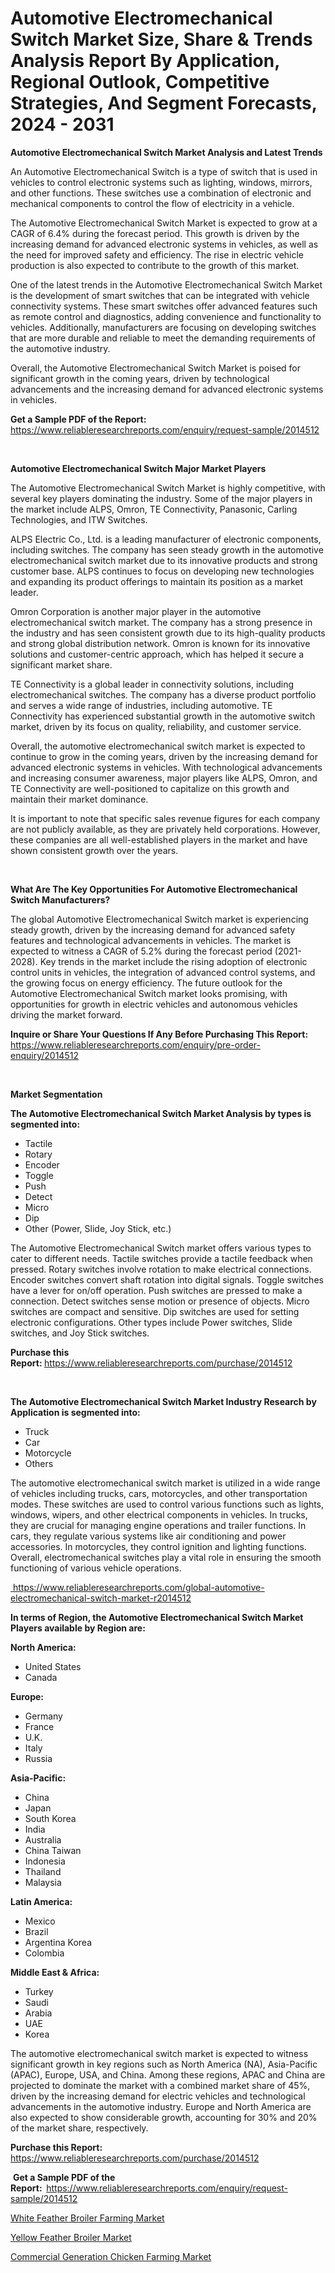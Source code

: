 <p><h1>Automotive Electromechanical Switch Market Size, Share & Trends Analysis Report By Application, Regional Outlook, Competitive Strategies, And Segment Forecasts, 2024 - 2031</h1></p><p><strong>Automotive Electromechanical Switch Market Analysis and Latest Trends</strong></p>
<p><p>An Automotive Electromechanical Switch is a type of switch that is used in vehicles to control electronic systems such as lighting, windows, mirrors, and other functions. These switches use a combination of electronic and mechanical components to control the flow of electricity in a vehicle.</p><p>The Automotive Electromechanical Switch Market is expected to grow at a CAGR of 6.4% during the forecast period. This growth is driven by the increasing demand for advanced electronic systems in vehicles, as well as the need for improved safety and efficiency. The rise in electric vehicle production is also expected to contribute to the growth of this market.</p><p>One of the latest trends in the Automotive Electromechanical Switch Market is the development of smart switches that can be integrated with vehicle connectivity systems. These smart switches offer advanced features such as remote control and diagnostics, adding convenience and functionality to vehicles. Additionally, manufacturers are focusing on developing switches that are more durable and reliable to meet the demanding requirements of the automotive industry.</p><p>Overall, the Automotive Electromechanical Switch Market is poised for significant growth in the coming years, driven by technological advancements and the increasing demand for advanced electronic systems in vehicles.</p></p>
<p><strong>Get a Sample PDF of the Report:&nbsp;</strong> <a href="https://www.reliableresearchreports.com/enquiry/request-sample/2014512">https://www.reliableresearchreports.com/enquiry/request-sample/2014512</a></p>
<p>&nbsp;</p>
<p><strong>Automotive Electromechanical Switch Major Market Players</strong></p>
<p><p>The Automotive Electromechanical Switch Market is highly competitive, with several key players dominating the industry. Some of the major players in the market include ALPS, Omron, TE Connectivity, Panasonic, Carling Technologies, and ITW Switches.</p><p>ALPS Electric Co., Ltd. is a leading manufacturer of electronic components, including switches. The company has seen steady growth in the automotive electromechanical switch market due to its innovative products and strong customer base. ALPS continues to focus on developing new technologies and expanding its product offerings to maintain its position as a market leader.</p><p>Omron Corporation is another major player in the automotive electromechanical switch market. The company has a strong presence in the industry and has seen consistent growth due to its high-quality products and strong global distribution network. Omron is known for its innovative solutions and customer-centric approach, which has helped it secure a significant market share.</p><p>TE Connectivity is a global leader in connectivity solutions, including electromechanical switches. The company has a diverse product portfolio and serves a wide range of industries, including automotive. TE Connectivity has experienced substantial growth in the automotive switch market, driven by its focus on quality, reliability, and customer service.</p><p>Overall, the automotive electromechanical switch market is expected to continue to grow in the coming years, driven by the increasing demand for advanced electronic systems in vehicles. With technological advancements and increasing consumer awareness, major players like ALPS, Omron, and TE Connectivity are well-positioned to capitalize on this growth and maintain their market dominance.</p><p>It is important to note that specific sales revenue figures for each company are not publicly available, as they are privately held corporations. However, these companies are all well-established players in the market and have shown consistent growth over the years.</p></p>
<p>&nbsp;</p>
<p><strong>What Are The Key Opportunities For Automotive Electromechanical Switch Manufacturers?</strong></p>
<p><p>The global Automotive Electromechanical Switch market is experiencing steady growth, driven by the increasing demand for advanced safety features and technological advancements in vehicles. The market is expected to witness a CAGR of 5.2% during the forecast period (2021-2028). Key trends in the market include the rising adoption of electronic control units in vehicles, the integration of advanced control systems, and the growing focus on energy efficiency. The future outlook for the Automotive Electromechanical Switch market looks promising, with opportunities for growth in electric vehicles and autonomous vehicles driving the market forward.</p></p>
<p><strong>Inquire or Share Your Questions If Any Before Purchasing This Report:</strong> <a href="https://www.reliableresearchreports.com/enquiry/pre-order-enquiry/2014512">https://www.reliableresearchreports.com/enquiry/pre-order-enquiry/2014512</a></p>
<p>&nbsp;</p>
<p><strong>Market Segmentation</strong></p>
<p><strong>The Automotive Electromechanical Switch Market Analysis by types is segmented into:</strong></p>
<p><ul><li>Tactile</li><li>Rotary</li><li>Encoder</li><li>Toggle</li><li>Push</li><li>Detect</li><li>Micro</li><li>Dip</li><li>Other (Power, Slide, Joy Stick, etc.)</li></ul></p>
<p><p>The Automotive Electromechanical Switch market offers various types to cater to different needs. Tactile switches provide a tactile feedback when pressed. Rotary switches involve rotation to make electrical connections. Encoder switches convert shaft rotation into digital signals. Toggle switches have a lever for on/off operation. Push switches are pressed to make a connection. Detect switches sense motion or presence of objects. Micro switches are compact and sensitive. Dip switches are used for setting electronic configurations. Other types include Power switches, Slide switches, and Joy Stick switches.</p></p>
<p><strong>Purchase this Report:&nbsp;</strong><a href="https://www.reliableresearchreports.com/purchase/2014512">https://www.reliableresearchreports.com/purchase/2014512</a></p>
<p>&nbsp;</p>
<p><strong>The Automotive Electromechanical Switch Market Industry Research by Application is segmented into:</strong></p>
<p><ul><li>Truck</li><li>Car</li><li>Motorcycle</li><li>Others</li></ul></p>
<p><p>The automotive electromechanical switch market is utilized in a wide range of vehicles including trucks, cars, motorcycles, and other transportation modes. These switches are used to control various functions such as lights, windows, wipers, and other electrical components in vehicles. In trucks, they are crucial for managing engine operations and trailer functions. In cars, they regulate various systems like air conditioning and power accessories. In motorcycles, they control ignition and lighting functions. Overall, electromechanical switches play a vital role in ensuring the smooth functioning of various vehicle operations.</p></p>
<p><a href="https://www.reliableresearchreports.com/global-automotive-electromechanical-switch-market-r2014512">&nbsp;https://www.reliableresearchreports.com/global-automotive-electromechanical-switch-market-r2014512</a></p>
<p><strong>In terms of Region, the Automotive Electromechanical Switch Market Players available by Region are:</strong></p>
<p>
    <p> <strong> North America: </strong>
        <ul>
            <li>United States</li>
            <li>Canada</li>
        </ul>
        </p> 
    <p> <strong> Europe: </strong>
        <ul>
            <li>Germany</li>
            <li>France</li>
            <li>U.K.</li>
            <li>Italy</li>
            <li>Russia</li>
        </ul>
        </p> 
    <p> <strong> Asia-Pacific: </strong>
        <ul>
            <li>China</li>
            <li>Japan</li>
            <li>South Korea</li>
            <li>India</li>
            <li>Australia</li>
            <li>China Taiwan</li>
            <li>Indonesia</li>
            <li>Thailand</li>
            <li>Malaysia</li>
        </ul>
        </p> 
    <p> <strong> Latin America: </strong>
        <ul>
            <li>Mexico</li>
            <li>Brazil</li>
            <li>Argentina Korea</li>
            <li>Colombia</li>
        </ul>
        </p> 
    <p> <strong> Middle East & Africa: </strong>
        <ul>
            <li>Turkey</li>
            <li>Saudi</li>
            <li>Arabia</li>
            <li>UAE</li>
            <li>Korea</li>
        </ul>
    </p>
    </p>
<p><p>The automotive electromechanical switch market is expected to witness significant growth in key regions such as North America (NA), Asia-Pacific (APAC), Europe, USA, and China. Among these regions, APAC and China are projected to dominate the market with a combined market share of 45%, driven by the increasing demand for electric vehicles and technological advancements in the automotive industry. Europe and North America are also expected to show considerable growth, accounting for 30% and 20% of the market share, respectively.</p></p>
<p><strong>Purchase this Report: </strong><a href="https://www.reliableresearchreports.com/purchase/2014512">https://www.reliableresearchreports.com/purchase/2014512</a></p>
<p>&nbsp;<strong>Get a Sample PDF of the Report:&nbsp;&nbsp;</strong><a href="https://www.reliableresearchreports.com/enquiry/request-sample/2014512">https://www.reliableresearchreports.com/enquiry/request-sample/2014512</a></p>
<p><strong></strong></p>
<p><p><a href="https://github.com/singletonthaxterkelliehr2df/Market-Research-Report-List-3/blob/main/white-feather-broiler-farming-market.md">White Feather Broiler Farming Market</a></p><p><a href="https://github.com/kufem1/Market-Research-Report-List-3/blob/main/yellow-feather-broiler-market.md">Yellow Feather Broiler Market</a></p><p><a href="https://github.com/kosella/Market-Research-Report-List-3/blob/main/commercial-generation-chicken-farming-market.md">Commercial Generation Chicken Farming Market</a></p></p>